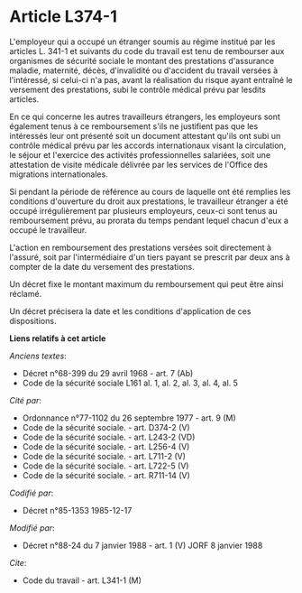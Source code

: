 # Article L374-1

L'employeur qui a occupé un étranger soumis au régime institué par les articles L. 341-1 et suivants du code du travail est
tenu de rembourser aux organismes de sécurité sociale le montant des prestations d'assurance maladie, maternité, décès,
d'invalidité ou d'accident du travail versées à l'intéressé, si celui-ci n'a pas, avant la réalisation du risque ayant
entraîné le versement des prestations, subi le contrôle médical prévu par lesdits articles.

En ce qui concerne les autres travailleurs étrangers, les employeurs sont également tenus à ce remboursement s'ils ne
justifient pas que les intéressés leur ont présenté soit un document attestant qu'ils ont subi un contrôle médical prévu par
les accords internationaux visant la circulation, le séjour et l'exercice des activités professionnelles salariées, soit une
attestation de visite médicale délivrée par les services de l'Office des migrations internationales.

Si pendant la période de référence au cours de laquelle ont été remplies les conditions d'ouverture du droit aux prestations,
le travailleur étranger a été occupé irrégulièrement par plusieurs employeurs, ceux-ci sont tenus au remboursement prévu, au
prorata du temps pendant lequel chacun d'eux a occupé le travailleur. 

L'action en remboursement des prestations versées soit directement à l'assuré, soit par l'intermédiaire d'un tiers payant se
prescrit par deux ans à compter de la date du versement des prestations.

Un décret fixe le montant maximum du remboursement qui peut être ainsi réclamé. 

Un décret précisera la date et les conditions d'application de ces dispositions.

**Liens relatifs à cet article**

_Anciens textes_:

  - Décret n°68-399 du 29 avril 1968 - art. 7 (Ab)
  - Code de la sécurité sociale L161 al. 1, al. 2, al. 3, al. 4, al. 5

_Cité par_:

  - Ordonnance n°77-1102 du 26 septembre 1977 - art. 9 (M)
  - Code de la sécurité sociale. - art. D374-2 (V)
  - Code de la sécurité sociale. - art. L243-2 (VD)
  - Code de la sécurité sociale. - art. L256-4 (V)
  - Code de la sécurité sociale. - art. L711-2 (V)
  - Code de la sécurité sociale. - art. L722-5 (V)
  - Code de la sécurité sociale. - art. R711-14 (V)

_Codifié par_:

  - Décret n°85-1353 1985-12-17

_Modifié par_:

  - Décret n°88-24 du 7 janvier 1988 - art. 1 (V) JORF 8 janvier 1988

_Cite_:

  - Code du travail - art. L341-1 (M)
